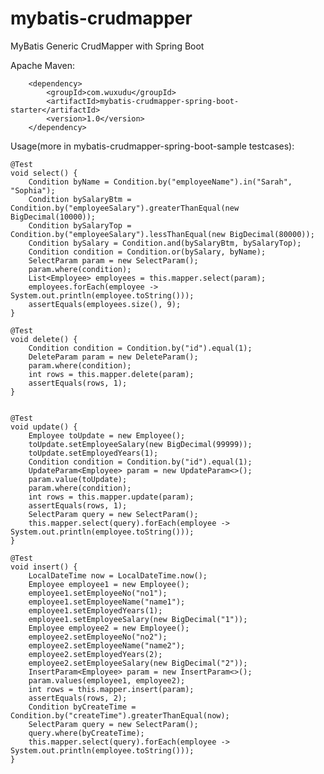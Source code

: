 # mybatis-crudmapper
MyBatis Generic CrudMapper with Spring Boot

Apache Maven:

        <dependency>
            <groupId>com.wuxudu</groupId>
            <artifactId>mybatis-crudmapper-spring-boot-starter</artifactId>
            <version>1.0</version>
        </dependency>

Usage(more in mybatis-crudmapper-spring-boot-sample testcases):

    @Test
    void select() {
        Condition byName = Condition.by("employeeName").in("Sarah", "Sophia");
        Condition bySalaryBtm = Condition.by("employeeSalary").greaterThanEqual(new BigDecimal(10000));
        Condition bySalaryTop = Condition.by("employeeSalary").lessThanEqual(new BigDecimal(80000));
        Condition bySalary = Condition.and(bySalaryBtm, bySalaryTop);
        Condition condition = Condition.or(bySalary, byName);
        SelectParam param = new SelectParam();
        param.where(condition);
        List<Employee> employees = this.mapper.select(param);
        employees.forEach(employee -> System.out.println(employee.toString()));
        assertEquals(employees.size(), 9);
    }
    
    @Test
    void delete() {
        Condition condition = Condition.by("id").equal(1);
        DeleteParam param = new DeleteParam();
        param.where(condition);
        int rows = this.mapper.delete(param);
        assertEquals(rows, 1);
    }
    
    
    @Test
    void update() {
        Employee toUpdate = new Employee();
        toUpdate.setEmployeeSalary(new BigDecimal(99999));
        toUpdate.setEmployedYears(1);
        Condition condition = Condition.by("id").equal(1);
        UpdateParam<Employee> param = new UpdateParam<>();
        param.value(toUpdate);
        param.where(condition);
        int rows = this.mapper.update(param);
        assertEquals(rows, 1);
        SelectParam query = new SelectParam();
        this.mapper.select(query).forEach(employee -> System.out.println(employee.toString()));
    }
    
    @Test
    void insert() {
        LocalDateTime now = LocalDateTime.now();
        Employee employee1 = new Employee();
        employee1.setEmployeeNo("no1");
        employee1.setEmployeeName("name1");
        employee1.setEmployedYears(1);
        employee1.setEmployeeSalary(new BigDecimal("1"));
        Employee employee2 = new Employee();
        employee2.setEmployeeNo("no2");
        employee2.setEmployeeName("name2");
        employee2.setEmployedYears(2);
        employee2.setEmployeeSalary(new BigDecimal("2"));
        InsertParam<Employee> param = new InsertParam<>();
        param.values(employee1, employee2);
        int rows = this.mapper.insert(param);
        assertEquals(rows, 2);
        Condition byCreateTime = Condition.by("createTime").greaterThanEqual(now);
        SelectParam query = new SelectParam();
        query.where(byCreateTime);
        this.mapper.select(query).forEach(employee -> System.out.println(employee.toString()));
    }
